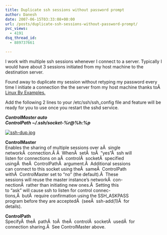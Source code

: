 ```yaml
---
title: Duplicate ssh sessions without password prompt
author: Danesh
date: 2007-06-15T03:33:08+00:00
url: /posts/duplicate-ssh-sessions-without-password-prompt/
pvc_views:
  - 4191
dsq_thread_id:
  - 889737661

---
```

I work with multiple ssh sessions whenever I connect to a server. Typically I would have about 3 sessions initiated from my host machine to the destination server.

Found away to duplicate my session without retyping my password every time I initiate a connection the the server from my host machine thanks toÂ  [Linux By Examples.][1]

Add the following 2 lines to your /etc/ssh/ssh_config file and feature will be ready for you to use once you restart the sshd service.

_**ControlMaster auto  
ControlPath ~/.ssh/socket-%r@%h:%p**_

[![ssh-dup.jpg][2]][3]

<!--more-->

**ControlMaster**  
Enables the sharing of multiple sessions over aÂ  single  
networkÂ  connection.Â Â  WhenÂ  setÂ  toÂ  &#8220;yes&#8221;Â  ssh will  
listen for connections on aÂ  controlÂ  socketÂ  specified  
usingÂ  theÂ  ControlPathÂ  argument.Â  Additional sessions  
can connect to this socket using theÂ  sameÂ  ControlPath  
withÂ  ControlMaster set to &#8220;no&#8221; (the default).Â  These  
sessions will reuse the master instance&#8217;s networkÂ  con-  
nectionÂ  rather than initiating new ones.Â  Setting this  
to &#8220;ask&#8221; will cause ssh to listen for control connec-  
tions,Â  butÂ  require confirmation using the SSH_ASKPASS  
program before they are acceptedÂ  (seeÂ  ssh-add(1)Â  for  
details).

**ControlPath**  
SpecifyÂ  theÂ  pathÂ  toÂ  theÂ  controlÂ  socketÂ  usedÂ  for  
connection sharing.Â  See ControlMaster above.

 [1]: http://linux.byexamples.com/archives/286/duplicate-ssh-session/
 [2]: /wp-content/uploads/2007/06/ssh-dup.jpg
 [3]: /wp-content/uploads/2007/06/ssh-dup.jpg "ssh-dup.jpg"